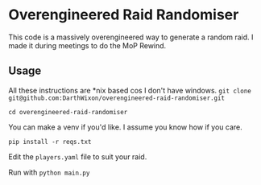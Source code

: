 # Overengineered Raid Randomiser
This code is a massively overengineered way to generate
a random raid. I made it during meetings to do the MoP Rewind.

## Usage
All these instructions are \*nix based cos I don't have windows.
`git clone git@github.com:DarthWixon/overengineered-raid-randomiser.git`

`cd overengineered-raid-randomiser`

You can make a venv if you'd like. I assume you know how if you care.

`pip install -r reqs.txt`

Edit the `players.yaml` file to suit your raid.

Run with `python main.py`
